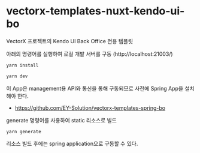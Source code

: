 # vectorx-templates-nuxt-kendo-ui-bo
VectorX 프로젝트의 Kendo UI Back Office 전용 템플릿 

아래의 명령어를 실행하여 로컬 개발 서버를 구동 (http://localhost:21003/)
```bash
yarn install

yarn dev
```
이 App은 management용 API와 통신을 통해 구동되므로 사전에 Spring App을 설치해야 한다.
- https://github.com/EY-Solution/vectorx-templates-spring-bo

generate 명령어를 사용하여 static 리소스로 빌드
```
yarn generate
```

리소스 빌드 후에는 spring application으로 구동할 수 있다.

